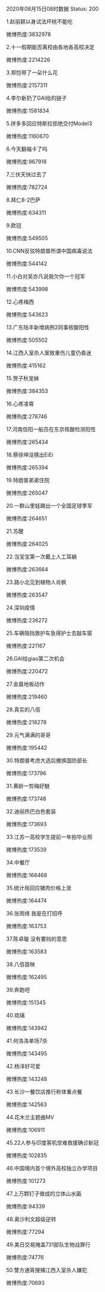 2020年08月15日08时数据
Status: 200

1.赵丽颖以身试法坏桃不能吃

微博热度:3832978

2.十一假期能否离校由各地各高校决定

微博热度:2214226

3.郑恺带了一朵什么花

微博热度:2157311

4.李尔新扔了GAI给的链子

微博热度:1581834

5.拼多多回应特斯拉拒绝交付Model3

微博热度:1160670

6.今天翻福卡了吗

微博热度:967918

7.三伏天快过去了

微博热度:782724

8.拜仁8-2巴萨

微博热度:634311

9.欧冠

微博热度:549505

10.CNN反驳特朗普所谓中国病毒说法

微博热度:544142

11.小白对吴亦凡说我欠你一个冠军

微博热度:543998

12.心疼梅西

微博热度:543623

13.广东陆丰新增病例2同事核酸阳性

微博热度:505502

14.江西入室杀人案致重伤儿童仍昏迷

微博热度:415162

15.贺子秋宠妹

微博热度:384353

16.心疼凌霄

微博热度:278746

17.河南信阳一船员在东京核酸检测阳性

微博热度:265434

18.蔡徐坤没猜出EiEi

微博热度:265394

19.特朗普弟弟住院

微博热度:265047

20.一群山里娃踢出一个全国足球季军

微博热度:264651

21.苏醒

微博热度:264025

22.当宝宝第一次戴上人工耳蜗

微博热度:263664

23.路小北见到植物人肖枫

微博热度:263547

24.深圳疫情

微博热度:236272

25.车辆阻挡救护车急得护士去敲车窗

微博热度:221167

26.GAI给giao第二次机会

微博热度:220472

27.金晨地板动作

微博热度:219460

28.真实的八佰

微博热度:218278

29.元气满满的哥哥

微博热度:195442

30.特朗普考虑大选后撤换国防部长

微博热度:173796

31.黄龄一剪梅好魅

微博热度:173748

32.迪丽热巴白色套装

微博热度:173693

33.江苏一高校学生提前一年拍毕业照

微博热度:173539

34.中餐厅

微博热度:168468

35.统计局回应猪肉价格上涨

微博热度:164474

36.张雨绮 我是在打招呼

微博热度:163753

37.陈卓璇 没有要挡的意思

微博热度:163583

38.八佰首映

微博热度:162495

39.奔跑吧

微博热度:151345

40.琉璃

微博热度:143942

41.何洛洛单场7杀

微博热度:143495

42.杨洋好可爱

微博热度:143248

43.长沙一餐饮店推行称体重点餐

微博热度:142563

44.花木兰主题曲MV

微博热度:106911

45.22人参与印度客机空难救援确诊新冠

微博热度:102835

46.中国境内首个境外高校独立办学项目

微博热度:101273

47.上万颗钉子做成的立体山水画

微博热度:94339

48.奥沙利文超级逆转

微博热度:77294

49.美日交易掩盖731部队生物战罪行

微博热度:74776

50.警方通宵搜捕江西入室杀人嫌犯

微博热度:70693

